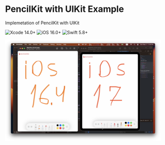 # PencilKit with UIKit Example
Implemetation of PencilKit with UIKit

![Xcode 14.0+](https://img.shields.io/badge/Xcode-14.0%2B-blue.svg)
![iOS 16.0+](https://img.shields.io/badge/iOS-16.0%2B-blue.svg)
![Swift 5.8+](https://img.shields.io/badge/Swift-5.8%2B-orange.svg)


![](Screenshot.png)
